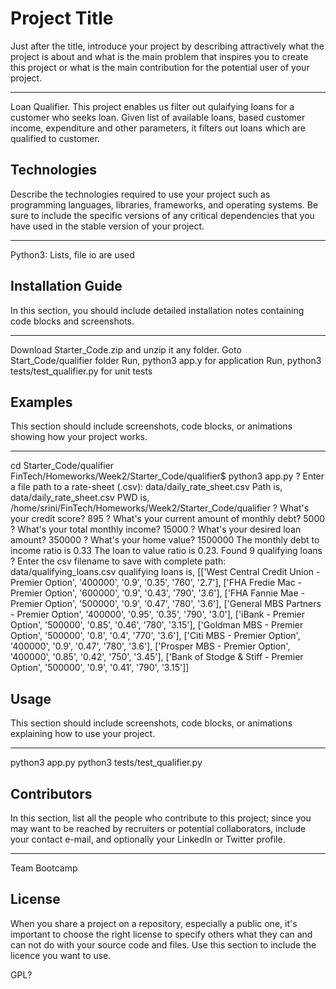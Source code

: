 # Project Title

Just after the title, introduce your project by describing attractively what the project is about and what is the main problem that inspires you to create this project or what is the main contribution for the potential user of your project.

---
Loan Qualifier. This project enables us filter out qulaifying loans for a customer who seeks loan. Given list of available loans, based customer income, expenditure and other parameters, it filters out loans which are qualified to customer.

## Technologies

Describe the technologies required to use your project such as programming languages, libraries, frameworks, and operating systems. Be sure to include the specific versions of any critical dependencies that you have used in the stable version of your project.

---
Python3: Lists, file io are used

## Installation Guide

In this section, you should include detailed installation notes containing code blocks and screenshots.

---
Download Starter_Code.zip and unzip it any folder.
Goto Start_Code/qualifier folder
Run, python3 app.y for application
Run, python3 tests/test_qualifier.py for unit tests


## Examples

This section should include screenshots, code blocks, or animations showing how your project works.

---
cd Starter_Code/qualifier
FinTech/Homeworks/Week2/Starter_Code/qualifier$ python3 app.py 
? Enter a file path to a rate-sheet (.csv): data/daily_rate_sheet.csv
Path is, data/daily_rate_sheet.csv
PWD is, /home/srini/FinTech/Homeworks/Week2/Starter_Code/qualifier
? What's your credit score? 895
? What's your current amount of monthly debt? 5000
? What's your total monthly income? 15000
? What's your desired loan amount? 350000
? What's your home value? 1500000
The monthly debt to income ratio is 0.33
The loan to value ratio is 0.23.
Found 9 qualifying loans
? Enter the csv filename to save with complete path:  data/qualifying_loans.csv
qualifying loans is,
 [['West Central Credit Union - Premier Option', '400000', '0.9', '0.35', '760', '2.7'], ['FHA Fredie Mac - Premier Option', '600000', '0.9', '0.43', '790', '3.6'], ['FHA Fannie Mae - Premier Option', '500000', '0.9', '0.47', '780', '3.6'], ['General MBS Partners - Premier Option', '400000', '0.95', '0.35', '790', '3.0'], ['iBank - Premier Option', '500000', '0.85', '0.46', '780', '3.15'], ['Goldman MBS - Premier Option', '500000', '0.8', '0.4', '770', '3.6'], ['Citi MBS - Premier Option', '400000', '0.9', '0.47', '780', '3.6'], ['Prosper MBS - Premier Option', '400000', '0.85', '0.42', '750', '3.45'], ['Bank of Stodge & Stiff - Premier Option', '500000', '0.9', '0.41', '790', '3.15']]


## Usage

This section should include screenshots, code blocks, or animations explaining how to use your project.

---
python3 app.py
python3 tests/test_qualifier.py

## Contributors

In this section, list all the people who contribute to this project; since you may want to be reached by recruiters or potential collaborators, include your contact e-mail, and optionally your LinkedIn or Twitter profile.

---
Team Bootcamp

## License

When you share a project on a repository, especially a public one, it's important to choose the right license to specify others what they can and can not do with your source code and files. Use this section to include the licence you want to use.

GPL?
